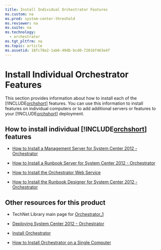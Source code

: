 ```yaml
---
title: Install Individual Orchestrator Features
ms.custom: na
ms.prod: system-center-threshold
ms.reviewer: na
ms.suite: na
ms.technology: 
  - orchestrator
ms.tgt_pltfrm: na
ms.topic: article
ms.assetid: 18fc78e2-1ab6-49db-bcd0-72816f463e4f
---
```

# Install Individual Orchestrator Features
This section provides information about how to install each of the [!INCLUDE[orchshort](../../om/manage/includes/orchshort_md.md)] features. You can use this information to install features on individual computers or to add additional servers or features to your [!INCLUDE[orchshort](../../om/manage/includes/orchshort_md.md)] deployment.  
  
## How to install individual [!INCLUDE[orchshort](../../om/manage/includes/orchshort_md.md)] features  
  
-   [How to Install a Management Server for System Center 2012 - Orchestrator](../../orch/deploy/How-to-Install-a-Management-Server-for-System-Center-2012---Orchestrator.md)  
  
-   [How to Install a Runbook Server for System Center 2012 - Orchestrator](../../orch/deploy/How-to-Install-a-Runbook-Server-for-System-Center-2012---Orchestrator.md)  
  
-   [How to Install the Orchestrator Web Service](../../orch/deploy/How-to-Install-the-Orchestrator-Web-Service.md)  
  
-   [How to Install the Runbook Designer for System Center 2012 - Orchestrator](../../orch/deploy/How-to-Install-the-Runbook-Designer-for-System-Center-2012---Orchestrator.md)  
  
## Other resources for this product  
  
-   TechNet Library main page for [Orchestrator_1](../Topic/Orchestrator_1.md)  
  
-   [Deploying System Center 2012 - Orchestrator](../../orch/deploy/Deploying-System-Center-2012---Orchestrator.md)  
  
-   [Install Orchestrator](../../orch/deploy/Install-Orchestrator.md)  
  
-   [How to Install Orchestrator on a Single Computer](../../orch/deploy/How-to-Install-Orchestrator-on-a-Single-Computer.md)  
  
